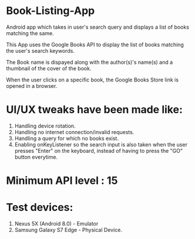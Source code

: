 # Book-Listing-App

Android app which takes in user's search query and displays a list of books matching the same. 

This App uses the Google Books API to display the list of books matching the user's search keywords.

The Book name is dispayed along with the author(s)'s name(s) and a thumbnail of the cover of the book.

When the user clicks on a specific book, the Google Books Store link is opened in a browser.

# UI/UX tweaks have been made like:
  1. Handling device rotation.
  2. Handling no internet connection/invalid requests.
  3. Handling a query for which no books exist.
  4. Enabling onKeyListener so the search input is also taken when the user presses "Enter" on the keyboard, instead of having to press the      "GO" button everytime.

# Minimum API level : 15

# Test devices:
  1. Nexus 5X (Android 8.0) - Emulator
  2. Samsung Galaxy S7 Edge - Physical Device.
